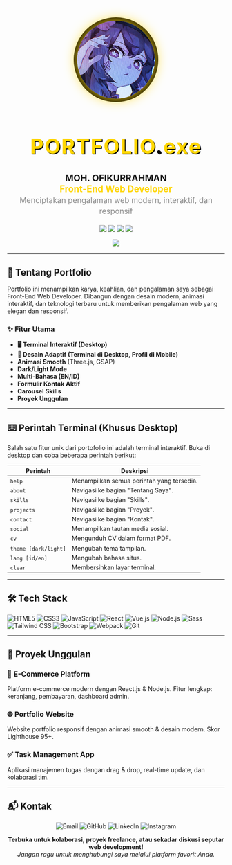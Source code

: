 <p align="center">
  <img src="profile.jpg" alt="Profile" width="180" style="border-radius:50%; box-shadow:0 0 30px #FFD600, 0 0 0 8px #0a0a0a; margin-bottom: 10px;">
</p>

<h1 align="center" style="color:#FFD600; font-size:3rem; text-shadow:2px 2px 0 #0a0a0a; letter-spacing:2px;">
  <span>PORTFOLIO<span style="color:#0a0a0a;">.</span><span style="color:#FFD600;">exe</span></span>
</h1>

<p align="center" style="font-size:1.3rem;">
  <b>MOH. OFIKURRAHMAN</b> <br/>
  <span style="color:#FFD600; font-weight:bold;">Front-End Web Developer</span> <br/>
  <span style="font-size:1.1rem; color:#888;">Menciptakan pengalaman web modern, interaktif, dan responsif</span>
</p>

<p align="center">
  <a href="mailto:moh.ofikurxyz@gmail.com"><img src="https://img.shields.io/badge/Email-D14836?style=flat-square&logo=gmail&logoColor=fff"/></a>
  <a href="https://github.com/ofikur"><img src="https://img.shields.io/badge/GitHub-181717?style=flat-square&logo=github&logoColor=fff"/></a>
  <a href="https://linkedin.com/in/ofikur"><img src="https://img.shields.io/badge/LinkedIn-0077B5?style=flat-square&logo=linkedin&logoColor=fff"/></a>
  <a href="https://instagram.com/ofikurr"><img src="https://img.shields.io/badge/Instagram-E4405F?style=flat-square&logo=instagram&logoColor=fff"/></a>
</p>

<p align="center" style="margin-top: 10px;">
  <img src="https://readme-typing-svg.demolab.com?font=Fira+Code&size=26&pause=1000&color=FFD600&center=true&vCenter=true&width=700&lines=Hi%2C+Saya+Ofikurrahman!;Seorang+Front-End+Web+Developer;React%2C+Vue%2C+Node%2C+dan+lainnya!;Terbuka+untuk+Kolaborasi+dan+Proyek+Freelance"/>
</p>

---

## 🚀 Tentang Portfolio

Portfolio ini menampilkan karya, keahlian, dan pengalaman saya sebagai Front-End Web Developer. Dibangun dengan desain modern, animasi interaktif, dan teknologi terbaru untuk memberikan pengalaman web yang elegan dan responsif.

### ✨ Fitur Utama

- **🖥️ Terminal Interaktif (Desktop)**
- **📱 Desain Adaptif (Terminal di Desktop, Profil di Mobile)**
- **Animasi Smooth** (Three.js, GSAP)
- **Dark/Light Mode**
- **Multi-Bahasa (EN/ID)**
- **Formulir Kontak Aktif**
- **Carousel Skills**
- **Proyek Unggulan**

---

## ⌨️ Perintah Terminal (Khusus Desktop)

Salah satu fitur unik dari portofolio ini adalah terminal interaktif. Buka di desktop dan coba beberapa perintah berikut:

| Perintah             | Deskripsi                                 |
| -------------------- | ----------------------------------------- |
| `help`               | Menampilkan semua perintah yang tersedia. |
| `about`              | Navigasi ke bagian "Tentang Saya".        |
| `skills`             | Navigasi ke bagian "Skills".              |
| `projects`           | Navigasi ke bagian "Proyek".              |
| `contact`            | Navigasi ke bagian "Kontak".              |
| `social`             | Menampilkan tautan media sosial.          |
| `cv`                 | Mengunduh CV dalam format PDF.            |
| `theme [dark/light]` | Mengubah tema tampilan.                   |
| `lang [id/en]`       | Mengubah bahasa situs.                    |
| `clear`              | Membersihkan layar terminal.              |

---

## 🛠️ Tech Stack

![HTML5](https://img.shields.io/badge/HTML5-E34F26?style=for-the-badge&logo=html5&logoColor=fff)
![CSS3](https://img.shields.io/badge/CSS3-1572B6?style=for-the-badge&logo=css3&logoColor=fff)
![JavaScript](https://img.shields.io/badge/JavaScript-F7DF1E?style=for-the-badge&logo=javascript&logoColor=222)
![React](https://img.shields.io/badge/React-20232A?style=for-the-badge&logo=react&logoColor=61DAFB)
![Vue.js](https://img.shields.io/badge/Vue.js-35495E?style=for-the-badge&logo=vue.js&logoColor=4FC08D)
![Node.js](https://img.shields.io/badge/Node.js-339933?style=for-the-badge&logo=nodedotjs&logoColor=fff)
![Sass](https://img.shields.io/badge/Sass-CC6699?style=for-the-badge&logo=sass&logoColor=fff)
![Tailwind CSS](https://img.shields.io/badge/Tailwind-06B6D4?style=for-the-badge&logo=tailwindcss&logoColor=fff)
![Bootstrap](https://img.shields.io/badge/Bootstrap-7952B3?style=for-the-badge&logo=bootstrap&logoColor=fff)
![Webpack](https://img.shields.io/badge/Webpack-8DD6F9?style=for-the-badge&logo=webpack&logoColor=222)
![Git](https://img.shields.io/badge/Git-F05032?style=for-the-badge&logo=git&logoColor=fff)

---

## 🌟 Proyek Unggulan

### 🛒 **E-Commerce Platform**

Platform e-commerce modern dengan React.js & Node.js. Fitur lengkap: keranjang, pembayaran, dashboard admin.

### 🌐 **Portfolio Website**

Website portfolio responsif dengan animasi smooth & desain modern. Skor Lighthouse 95+.

### ✅ **Task Management App**

Aplikasi manajemen tugas dengan drag & drop, real-time update, dan kolaborasi tim.

---

## 📬 Kontak

<p align="center">
  <a href="mailto:moh.ofikurxyz@gmail.com" style="text-decoration:none;">
    <img src="https://img.shields.io/badge/Email-D14836?style=for-the-badge&logo=gmail&logoColor=fff" alt="Email"/>
  </a>
  <a href="https://github.com/ofikur" target="_blank" style="text-decoration:none;">
    <img src="https://img.shields.io/badge/GitHub-181717?style=for-the-badge&logo=github&logoColor=fff" alt="GitHub"/>
  </a>
  <a href="https://linkedin.com/in/ofikur" target="_blank" style="text-decoration:none;">
    <img src="https://img.shields.io/badge/LinkedIn-0077B5?style=for-the-badge&logo=linkedin&logoColor=fff" alt="LinkedIn"/>
  </a>
  <a href="https://instagram.com/ofikurr" target="_blank" style="text-decoration:none;">
    <img src="https://img.shields.io/badge/Instagram-E4405F?style=for-the-badge&logo=instagram&logoColor=fff" alt="Instagram"/>
  </a>
</p>

<p align="center">
  <b>Terbuka untuk kolaborasi, proyek freelance, atau sekadar diskusi seputar web development!</b><br/>
  <i>Jangan ragu untuk menghubungi saya melalui platform favorit Anda.</i>
</p>

